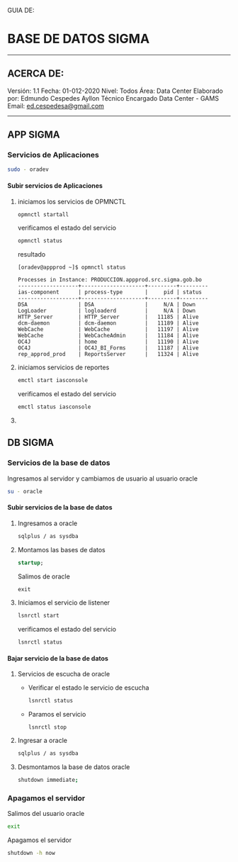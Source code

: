 GUIA DE: 
# BASE DE DATOS SIGMA
---
## ACERCA DE:
Versión: 1.1
Fecha: 01-012-2020
Nivel: Todos
Área: Data Center
Elaborado por: Edmundo Cespedes Ayllon
Técnico Encargado Data Center - GAMS
Email: [ed.cespedesa@gmail.com](ed.cespedesa@gmail.com)

---

## APP SIGMA

### Servicios de Aplicaciones

```bash
sudo - oradev
```

#### Subir servicios de Aplicaciones

1. iniciamos los servicios de OPMNCTL

   ```bash
   opmnctl startall
   ```

   verificamos el estado del servicio

   ```bash
   opmnctl status
   ```

   resultado

   ```output
   [oradev@appprod ~]$ opmnctl status
   
   Processes in Instance: PRODUCCION.appprod.src.sigma.gob.bo
   -------------------+--------------------+---------+---------
   ias-component      | process-type       |     pid | status
   -------------------+--------------------+---------+---------
   DSA                | DSA                |     N/A | Down
   LogLoader          | logloaderd         |     N/A | Down
   HTTP_Server        | HTTP_Server        |   11185 | Alive
   dcm-daemon         | dcm-daemon         |   11189 | Alive
   WebCache           | WebCache           |   11197 | Alive
   WebCache           | WebCacheAdmin      |   11184 | Alive
   OC4J               | home               |   11190 | Alive
   OC4J               | OC4J_BI_Forms      |   11187 | Alive
   rep_approd_prod    | ReportsServer      |   11324 | Alive
   ```

2. iniciamos servicios de reportes

   ```bash
   emctl start iasconsole
   ```

   verificamos el estado del servicio

   ```bash
   emctl status iasconsole
   ```

3. 

## DB SIGMA

### Servicios de la base de datos
Ingresamos al servidor  y cambiamos de usuario al usuario oracle
```bash
su - oracle
```
#### Subir servicios de la base de datos

1. Ingresamos a oracle

   ```bash
   sqlplus / as sysdba
   ```

2. Montamos las bases de datos

   ```sql
   startup;
   ```

   Salimos de oracle

   ```sql
   exit
   ```

3. Iniciamos el servicio de listener

   ```bash
   lsnrctl start
   ```
   
   verificamos el estado del servicio
   
   ```bash
   lsnrctl status
   ```

#### Bajar servicio de la base de datos
1. Servicios de escucha de oracle
   - Verificar el estado le servicio de escucha
     ```bash
     lsnrctl status
     ```
   - Paramos el servicio

     ```
     lsnrctl stop
     ```
2. Ingresar a oracle
   ```bash
   sqlplus / as sysdba
   ```
3. Desmontamos la base de datos oracle
   ```bash
   shutdown immediate;
   ```
### Apagamos el servidor
Salimos del usuario oracle
```bash
exit
```
Apagamos el servidor
```bash
shutdown -h now
```
